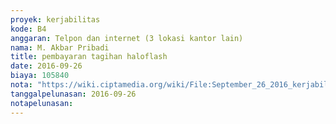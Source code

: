 ```yaml
---
proyek: kerjabilitas
kode: B4
anggaran: Telpon dan internet (3 lokasi kantor lain)
nama: M. Akbar Pribadi
title: pembayaran tagihan haloflash
date: 2016-09-26
biaya: 105840
nota: "https://wiki.ciptamedia.org/wiki/File:September_26_2016_kerjabilitas_B4_pulsa_akbar.jpg"
tanggalpelunasan: 2016-09-26
notapelunasan:
---
```

